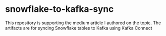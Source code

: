 # snowflake-to-kafka-sync
This repository is supporting the medium article I authored on the topic. The artifacts are for syncing Snowflake tables to Kafka using Kafka Connect
